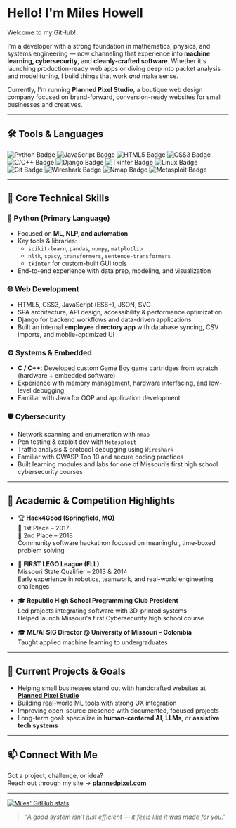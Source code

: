 # Hello! I'm Miles Howell

Welcome to my GitHub!

I'm a developer with a strong foundation in mathematics, physics, and systems engineering — now channeling that experience into **machine learning, cybersecurity**, and **cleanly-crafted software**. Whether it's launching production-ready web apps or diving deep into packet analysis and model tuning, I build things that work *and* make sense.

Currently, I'm running **Planned Pixel Studio**, a boutique web design company focused on brand-forward, conversion-ready websites for small businesses and creatives.

---

## 🛠️ Tools & Languages

<p align="left">
  <img src="https://img.shields.io/badge/Python-3.11-blue?logo=python&logoColor=white" alt="Python Badge"/>
  <img src="https://img.shields.io/badge/JavaScript-ES6+-F7DF1E?logo=javascript&logoColor=black" alt="JavaScript Badge"/>
  <img src="https://img.shields.io/badge/HTML5-E34F26?logo=html5&logoColor=white" alt="HTML5 Badge"/>
  <img src="https://img.shields.io/badge/CSS3-1572B6?logo=css3&logoColor=white" alt="CSS3 Badge"/>
  <img src="https://img.shields.io/badge/C/C++-00599C?logo=c%2B%2B&logoColor=white" alt="C/C++ Badge"/>
  <img src="https://img.shields.io/badge/Django-092E20?logo=django&logoColor=white" alt="Django Badge"/>
  <img src="https://img.shields.io/badge/Tkinter-GUI-4B8BBE?logo=python&logoColor=white" alt="Tkinter Badge"/>
  <img src="https://img.shields.io/badge/Linux-Arch%20%2F%20Ubuntu-333333?logo=linux&logoColor=white" alt="Linux Badge"/>
  <img src="https://img.shields.io/badge/Git-F05032?logo=git&logoColor=white" alt="Git Badge"/>
  <img src="https://img.shields.io/badge/Wireshark-005498?logo=wireshark&logoColor=white" alt="Wireshark Badge"/>
  <img src="https://img.shields.io/badge/Nmap-Cybersecurity-008891?logo=gnuprivacyguard&logoColor=white" alt="Nmap Badge"/>
  <img src="https://img.shields.io/badge/Metasploit-Framework-blueviolet?logo=protonmail&logoColor=white" alt="Metasploit Badge"/>
</p>

---

## 🧠 Core Technical Skills

### 🐍 Python (Primary Language)
- Focused on **ML, NLP, and automation**
- Key tools & libraries:
  - `scikit-learn`, `pandas`, `numpy`, `matplotlib`
  - `nltk`, `spacy`, `transformers`, `sentence-transformers`
  - `tkinter` for custom-built GUI tools
- End-to-end experience with data prep, modeling, and visualization

### 🌐 Web Development
- HTML5, CSS3, JavaScript (ES6+), JSON, SVG
- SPA architecture, API design, accessibility & performance optimization
- Django for backend workflows and data-driven applications
- Built an internal **employee directory app** with database syncing, CSV imports, and mobile-optimized UI

### ⚙️ Systems & Embedded
- **C / C++**: Developed custom Game Boy game cartridges from scratch (hardware + embedded software)
- Experience with memory management, hardware interfacing, and low-level debugging
- Familiar with Java for OOP and application development

### 🛡️ Cybersecurity
- Network scanning and enumeration with `nmap`
- Pen testing & exploit dev with `Metasploit`
- Traffic analysis & protocol debugging using `Wireshark`
- Familiar with OWASP Top 10 and secure coding practices
- Built learning modules and labs for one of Missouri’s first high school cybersecurity courses

---

## 🧬 Academic & Competition Highlights

- 🏆 **Hack4Good (Springfield, MO)**  
  🥇 1st Place – 2017  
  🥈 2nd Place – 2018  
  Community software hackathon focused on meaningful, time-boxed problem solving

- 🤖 **FIRST LEGO League (FLL)**  
  Missouri State Qualifier – 2013 & 2014  
  Early experience in robotics, teamwork, and real-world engineering challenges

- 🎓 **Republic High School Programming Club President**  
  Led projects integrating software with 3D-printed systems  
  Helped launch Missouri's first Cybersecurity high school course

- 🎓 **ML/AI SIG Director @ University of Missouri - Colombia**  
  Taught applied machine learning to undergraduates  

---

## 🔭 Current Projects & Goals

- Helping small businesses stand out with handcrafted websites at [**Planned Pixel Studio**](https://www.plannedpixel.com)
- Building real-world ML tools with strong UX integration
- Improving open-source presence with documented, focused projects
- Long-term goal: specialize in **human-centered AI**, **LLMs**, or **assistive tech systems**

---

## 📫 Connect With Me

Got a project, challenge, or idea?  
Reach out through my site → [**plannedpixel.com**](https://www.plannedpixel.com)

---

[![Miles' GitHub stats](https://github-readme-stats.vercel.app/api?username=miles-howell)](https://github.com/anuraghazra/github-readme-stats)

> *"A good system isn’t just efficient — it feels like it was made for you."*
